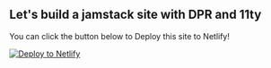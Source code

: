 ## Let's build a jamstack site with DPR and 11ty

You can click the button below to Deploy this site to Netlify!

[![Deploy to Netlify](https://www.netlify.com/img/deploy/button.svg)](https://app.netlify.com/start/deploy?repository=https://github.com/kenny-io/11ty-odb)
